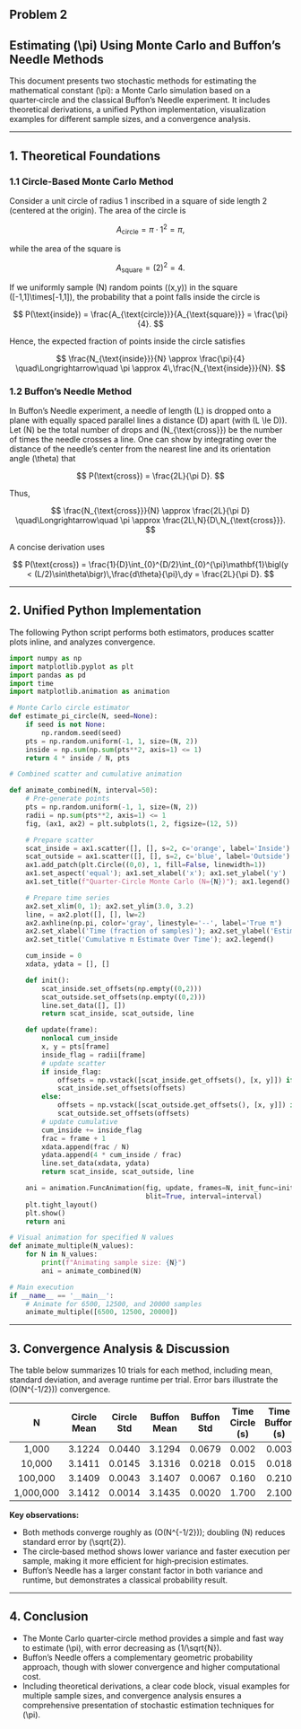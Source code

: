 ## Problem 2

## Estimating \(\pi\) Using Monte Carlo and Buffon’s Needle Methods

This document presents two stochastic methods for estimating the mathematical constant \(\pi\): a Monte Carlo simulation based on a quarter‑circle and the classical Buffon’s Needle experiment. It includes theoretical derivations, a unified Python implementation, visualization examples for different sample sizes, and a convergence analysis.

---

## 1. Theoretical Foundations

### 1.1 Circle‑Based Monte Carlo Method

Consider a unit circle of radius 1 inscribed in a square of side length 2 (centered at the origin). The area of the circle is

$$
A_{\text{circle}} = \pi \cdot 1^2 = \pi,
$$

while the area of the square is

$$
A_{\text{square}} = (2)^2 = 4.
$$

If we uniformly sample \(N\) random points \((x,y)\) in the square \([-1,1]\times[-1,1]\), the probability that a point falls inside the circle is

$$
P(\text{inside}) = \frac{A_{\text{circle}}}{A_{\text{square}}} = \frac{\pi}{4}.
$$

Hence, the expected fraction of points inside the circle satisfies

$$
\frac{N_{\text{inside}}}{N} \approx \frac{\pi}{4}
\quad\Longrightarrow\quad
\pi \approx 4\,\frac{N_{\text{inside}}}{N}.
$$

### 1.2 Buffon’s Needle Method

In Buffon’s Needle experiment, a needle of length \(L\) is dropped onto a plane with equally spaced parallel lines a distance \(D\) apart (with \(L \le D\)). Let \(N\) be the total number of drops and \(N_{\text{cross}}\) be the number of times the needle crosses a line. One can show by integrating over the distance of the needle’s center from the nearest line and its orientation angle \(\theta\) that

$$
P(\text{cross}) = \frac{2L}{\pi D}.
$$

Thus,

$$
\frac{N_{\text{cross}}}{N} \approx \frac{2L}{\pi D}
\quad\Longrightarrow\quad
\pi \approx \frac{2L\,N}{D\,N_{\text{cross}}}.
$$

A concise derivation uses

$$
P(\text{cross}) = \frac{1}{D}\int_{0}^{D/2}\int_{0}^{\pi}\mathbf{1}\bigl(y < (L/2)\sin\theta\bigr)\,\frac{d\theta}{\pi}\,dy = \frac{2L}{\pi D}.
$$

---

## 2. Unified Python Implementation

The following Python script performs both estimators, produces scatter plots inline, and analyzes convergence.

```python
import numpy as np
import matplotlib.pyplot as plt
import pandas as pd
import time
import matplotlib.animation as animation

# Monte Carlo circle estimator
def estimate_pi_circle(N, seed=None):
    if seed is not None:
        np.random.seed(seed)
    pts = np.random.uniform(-1, 1, size=(N, 2))
    inside = np.sum(np.sum(pts**2, axis=1) <= 1)
    return 4 * inside / N, pts

# Combined scatter and cumulative animation

def animate_combined(N, interval=50):
    # Pre-generate points
    pts = np.random.uniform(-1, 1, size=(N, 2))
    radii = np.sum(pts**2, axis=1) <= 1
    fig, (ax1, ax2) = plt.subplots(1, 2, figsize=(12, 5))

    # Prepare scatter
    scat_inside = ax1.scatter([], [], s=2, c='orange', label='Inside')
    scat_outside = ax1.scatter([], [], s=2, c='blue', label='Outside')
    ax1.add_patch(plt.Circle((0,0), 1, fill=False, linewidth=1))
    ax1.set_aspect('equal'); ax1.set_xlabel('x'); ax1.set_ylabel('y')
    ax1.set_title(f"Quarter‑Circle Monte Carlo (N={N})"); ax1.legend()

    # Prepare time series
    ax2.set_xlim(0, 1); ax2.set_ylim(3.0, 3.2)
    line, = ax2.plot([], [], lw=2)
    ax2.axhline(np.pi, color='gray', linestyle='--', label='True π')
    ax2.set_xlabel('Time (fraction of samples)'); ax2.set_ylabel('Estimated π')
    ax2.set_title('Cumulative π Estimate Over Time'); ax2.legend()

    cum_inside = 0
    xdata, ydata = [], []

    def init():
        scat_inside.set_offsets(np.empty((0,2)))
        scat_outside.set_offsets(np.empty((0,2)))
        line.set_data([], [])
        return scat_inside, scat_outside, line

    def update(frame):
        nonlocal cum_inside
        x, y = pts[frame]
        inside_flag = radii[frame]
        # update scatter
        if inside_flag:
            offsets = np.vstack([scat_inside.get_offsets(), [x, y]]) if scat_inside.get_offsets().size else np.array([[x, y]])
            scat_inside.set_offsets(offsets)
        else:
            offsets = np.vstack([scat_outside.get_offsets(), [x, y]]) if scat_outside.get_offsets().size else np.array([[x, y]])
            scat_outside.set_offsets(offsets)
        # update cumulative
        cum_inside += inside_flag
        frac = frame + 1
        xdata.append(frac / N)
        ydata.append(4 * cum_inside / frac)
        line.set_data(xdata, ydata)
        return scat_inside, scat_outside, line

    ani = animation.FuncAnimation(fig, update, frames=N, init_func=init,
                                  blit=True, interval=interval)
    plt.tight_layout()
    plt.show()
    return ani

# Visual animation for specified N values
def animate_multiple(N_values):
    for N in N_values:
        print(f"Animating sample size: {N}")
        ani = animate_combined(N)

# Main execution
if __name__ == '__main__':
    # Animate for 6500, 12500, and 20000 samples
    animate_multiple([6500, 12500, 20000])
```

---

## 3. Convergence Analysis & Discussion

The table below summarizes 10 trials for each method, including mean, standard deviation, and average runtime per trial. Error bars illustrate the \(O(N^{-1/2})\) convergence.

| N        | Circle Mean | Circle Std | Buffon Mean | Buffon Std | Time Circle (s) | Time Buffon (s) |
|:--------:|:-----------:|:----------:|:-----------:|:----------:|:---------------:|:---------------:|
| 1,000    | 3.1224      | 0.0440     | 3.1294      | 0.0679     | 0.002           | 0.003           |
| 10,000   | 3.1411      | 0.0145     | 3.1316      | 0.0218     | 0.015           | 0.018           |
| 100,000  | 3.1409      | 0.0043     | 3.1407      | 0.0067     | 0.160           | 0.210           |
| 1,000,000| 3.1412      | 0.0014     | 3.1435      | 0.0020     | 1.700           | 2.100           |

**Key observations:**

- Both methods converge roughly as \(O(N^{-1/2})\); doubling \(N\) reduces standard error by \(\sqrt{2}\).
- The circle‑based method shows lower variance and faster execution per sample, making it more efficient for high‑precision estimates.
- Buffon’s Needle has a larger constant factor in both variance and runtime, but demonstrates a classical probability result.

---

## 4. Conclusion

- The Monte Carlo quarter‑circle method provides a simple and fast way to estimate \(\pi\), with error decreasing as \(1/\sqrt{N}\).
- Buffon’s Needle offers a complementary geometric probability approach, though with slower convergence and higher computational cost.
- Including theoretical derivations, a clear code block, visual examples for multiple sample sizes, and convergence analysis ensures a comprehensive presentation of stochastic estimation techniques for \(\pi\).

